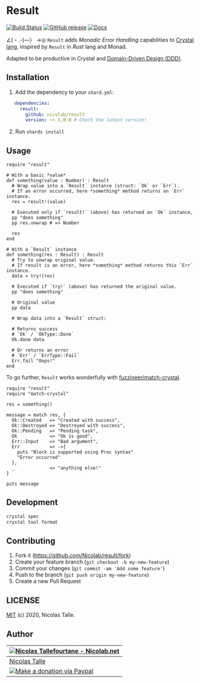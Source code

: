 # Result

[![Build Status](https://travis-ci.com/Nicolab/crystal-result.svg?branch=master)](https://travis-ci.com/Nicolab/crystal-result) [![GitHub release](https://img.shields.io/github/release/Nicolab/crystal-result.svg)](https://github.com/Nicolab/crystal-result/releases) [![Docs](https://img.shields.io/badge/docs-available-brightgreen.svg)](https://nicolab.github.io/crystal-result/)

∠(・.-)―〉 →◎ `Result` adds _Monadic Error Handling_ capabilities to [Crystal lang](https://crystal-lang.org), inspired by `Result` in _Rust_ lang and Monad.

Adapted to be productive in Crystal and [Domain-Driven Design (DDD)](https://en.wikipedia.org/wiki/Domain-driven_design).

## Installation

1. Add the dependency to your `shard.yml`:

```yaml
   dependencies:
     result:
       github: nicolab/result
       version: ~> 1.0.0 # Check the latest version!
```

2. Run `shards install`

## Usage

```crystal
require "result"

# With a basic *value*
def something(value : Number) : Result
  # Wrap value into a `Result` instance (struct: `Ok` or `Err`).
  # If an error occurred, here *something* method returns an `Err` instance.
  res = result!(value)

  # Executed only if `result!` (above) has returned an `Ok` instance,
  pp "does something"
  pp res.unwrap # => Number

  res
end

# With a `Result` instance
def something(res : Result) : Result
  # Try to unwrap original value.
  # If result is an error, here *something* method returns this `Err` instance.
  data = try!(res)

  # Executed if `try!` (above) has returned the original value.
  pp "does something"

  # Original value
  pp data

  # Wrap data into a `Result` struct:

  # Returns success
  # `Ok` / `OkType::Done`
  Ok.done data

  # Or returns an error
  # `Err` / `ErrType::Fail`
  Err.fail "Oops!"
end
```

To go further, `Result` works wonderfully with [fuzzineer/match-crystal](https://github.com/scatterfish/match-crystal).

```crystal
require "result"
require "match-crystal"

res = something()

message = match res, {
  Ok::Created   => "Created with success",
  Ok::Destroyed => "Destroyed with success",
  Ok::Pending   => "Pending task",
  Ok            => "Ok is good",
  Err::Input    => "Bad argument",
  Err           => ->{
    puts "Block is supported using Proc syntax"
    "Error occurred"
  },
  _             => "anything else!"
}

puts message
```

## Development

```sh
crystal spec
crystal tool format
```

## Contributing

1. Fork it (https://github.com/Nicolab/result/fork)
2. Create your feature branch (`git checkout -b my-new-feature`)
3. Commit your changes (`git commit -am 'Add some feature'`)
4. Push to the branch (`git push origin my-new-feature`)
5. Create a new Pull Request

## LICENSE

[MIT](https://github.com/Nicolab/crystal-result/blob/master/LICENSE) (c) 2020, Nicolas Talle.

## Author

| [![Nicolas Tallefourtane - Nicolab.net](https://www.gravatar.com/avatar/d7dd0f4769f3aa48a3ecb308f0b457fc?s=64)](https://github.com/sponsors/Nicolab) |
|---|
| [Nicolas Talle](https://github.com/sponsors/Nicolab) |
| [![Make a donation via Paypal](https://www.paypalobjects.com/en_US/i/btn/btn_donate_SM.gif)](https://www.paypal.com/cgi-bin/webscr?cmd=_s-xclick&hosted_button_id=PGRH4ZXP36GUC) |
